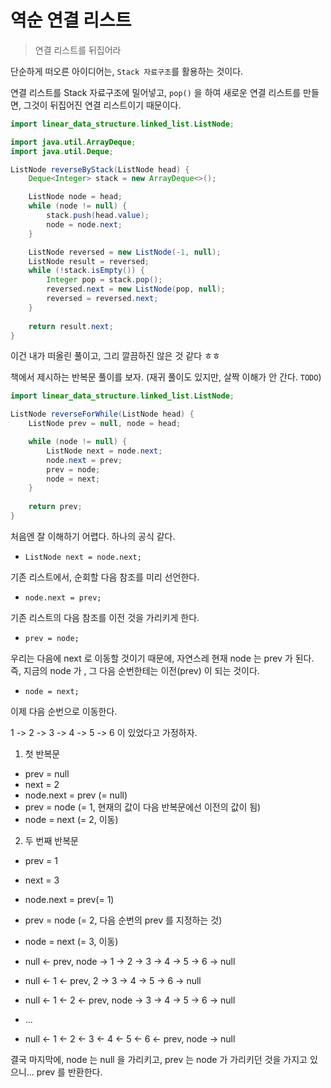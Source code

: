 # 역순 연결 리스트
> 연결 리스트를 뒤집어라

단순하게 떠오른 아이디어는, `Stack 자료구조`를 활용하는 것이다.

연결 리스트를 Stack 자료구조에 밀어넣고, `pop()` 을 하여 새로운 연결 리스트를 만들면,
그것이 뒤집어진 연결 리스트이기 때문이다.

```java
import linear_data_structure.linked_list.ListNode;

import java.util.ArrayDeque;
import java.util.Deque;

ListNode reverseByStack(ListNode head) {
    Deque<Integer> stack = new ArrayDeque<>();

    ListNode node = head;
    while (node != null) {
        stack.push(head.value);
        node = node.next;
    }

    ListNode reversed = new ListNode(-1, null);
    ListNode result = reversed;
    while (!stack.isEmpty()) {
        Integer pop = stack.pop();
        reversed.next = new ListNode(pop, null);
        reversed = reversed.next;
    }
    
    return result.next;
}
```

이건 내가 떠올린 풀이고, 그리 깔끔하진 않은 것 같다 ㅎㅎ

책에서 제시하는 반복문 풀이를 보자. (재귀 풀이도 있지만, 살짝 이해가 안 간다. `TODO`)

```java
import linear_data_structure.linked_list.ListNode;

ListNode reverseForWhile(ListNode head) {
    ListNode prev = null, node = head;

    while (node != null) {
        ListNode next = node.next;
        node.next = prev;
        prev = node;
        node = next;
    }
    
    return prev;
}
```

처음엔 잘 이해하기 어렵다.
하나의 공식 같다.

* `ListNode next = node.next;`

기존 리스트에서, 순회할 다음 참조를 미리 선언한다.

* `node.next = prev;`

기존 리스트의 다음 참조를 이전 것을 가리키게 한다.

* `prev = node;`

우리는 다음에 next 로 이동할 것이기 때문에, 자연스레 현재 node 는 prev 가 된다.
즉, 지금의 node 가 , 그 다음 순번한테는 이전(prev) 이 되는 것이다.

* `node = next;`

이제 다음 순번으로 이동한다.


1 -> 2 -> 3 -> 4 -> 5 -> 6 이 있었다고 가정하자.

1. 첫 반복문
* prev = null
* next = 2
* node.next = prev (= null)
* prev = node (= 1, 현재의 값이 다음 반복문에선 이전의 값이 됨)
* node = next (= 2, 이동)


2. 두 번째 반복문
* prev = 1
* next = 3
* node.next = prev(= 1)
* prev = node (= 2, 다음 순번의 prev 를 지정하는 것)
* node = next (= 3, 이동)


* null <- prev, node -> 1 -> 2 -> 3 -> 4 -> 5 -> 6 -> null
* null <- 1 <- prev, 2 -> 3 -> 4 -> 5 -> 6 -> null
* null <- 1 <- 2 <- prev, node -> 3 -> 4 -> 5 -> 6 -> null
* ...
* null <- 1 <- 2 <- 3 <- 4 <- 5 <- 6 <- prev, node -> null

결국 마지막에, node 는 null 을 가리키고, prev 는 node 가 가리키던 것을 가지고 있으니... prev 를 반환한다.

